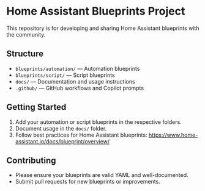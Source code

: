 # Home Assistant Blueprints Project

This repository is for developing and sharing Home Assistant blueprints with the community.

## Structure

- `blueprints/automation/` — Automation blueprints
- `blueprints/script/` — Script blueprints
- `docs/` — Documentation and usage instructions
- `.github/` — GitHub workflows and Copilot prompts

## Getting Started

1. Add your automation or script blueprints in the respective folders.
2. Document usage in the `docs/` folder.
3. Follow best practices for Home Assistant blueprints: https://www.home-assistant.io/docs/blueprint/overview/

## Contributing

- Please ensure your blueprints are valid YAML and well-documented.
- Submit pull requests for new blueprints or improvements.

